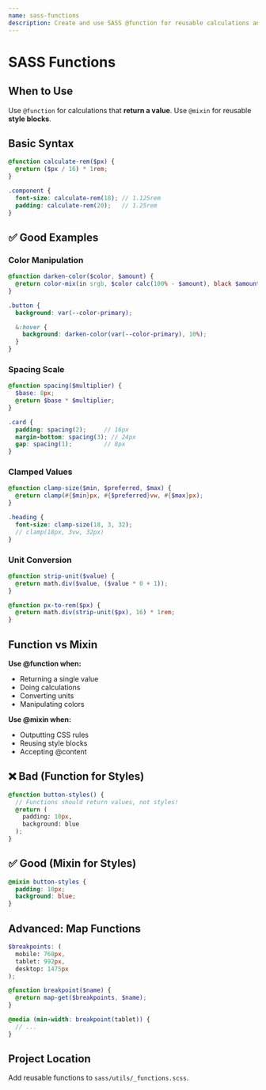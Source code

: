 ```yaml
---
name: sass-functions
description: Create and use SASS @function for reusable calculations and value transformations.
---
```


# SASS Functions

## When to Use
Use `@function` for calculations that **return a value**. Use `@mixin` for reusable **style blocks**.

## Basic Syntax
```scss
@function calculate-rem($px) {
  @return ($px / 16) * 1rem;
}

.component {
  font-size: calculate-rem(18); // 1.125rem
  padding: calculate-rem(20);   // 1.25rem
}
```

## ✅ Good Examples

### Color Manipulation
```scss
@function darken-color($color, $amount) {
  @return color-mix(in srgb, $color calc(100% - $amount), black $amount);
}

.button {
  background: var(--color-primary);

  &:hover {
    background: darken-color(var(--color-primary), 10%);
  }
}
```

### Spacing Scale
```scss
@function spacing($multiplier) {
  $base: 8px;
  @return $base * $multiplier;
}

.card {
  padding: spacing(2);     // 16px
  margin-bottom: spacing(3); // 24px
  gap: spacing(1);         // 8px
}
```

### Clamped Values
```scss
@function clamp-size($min, $preferred, $max) {
  @return clamp(#{$min}px, #{$preferred}vw, #{$max}px);
}

.heading {
  font-size: clamp-size(18, 3, 32);
  // clamp(18px, 3vw, 32px)
}
```

### Unit Conversion
```scss
@function strip-unit($value) {
  @return math.div($value, ($value * 0 + 1));
}

@function px-to-rem($px) {
  @return math.div(strip-unit($px), 16) * 1rem;
}
```

## Function vs Mixin

**Use @function when:**
- Returning a single value
- Doing calculations
- Converting units
- Manipulating colors

**Use @mixin when:**
- Outputting CSS rules
- Reusing style blocks
- Accepting @content

## ❌ Bad (Function for Styles)
```scss
@function button-styles() {
  // Functions should return values, not styles!
  @return (
    padding: 10px,
    background: blue
  );
}
```

## ✅ Good (Mixin for Styles)
```scss
@mixin button-styles {
  padding: 10px;
  background: blue;
}
```

## Advanced: Map Functions
```scss
$breakpoints: (
  mobile: 768px,
  tablet: 992px,
  desktop: 1475px
);

@function breakpoint($name) {
  @return map-get($breakpoints, $name);
}

@media (min-width: breakpoint(tablet)) {
  // ...
}
```

## Project Location
Add reusable functions to `sass/utils/_functions.scss`.
